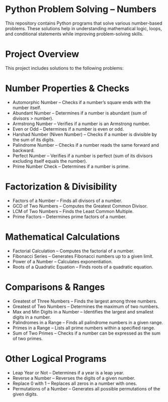 # Python Problem Solving – Numbers

This repository contains Python programs that solve various number-based problems. These solutions help in understanding mathematical logic, loops, and conditional statements while improving problem-solving skills.

# Project Overview
This project includes solutions to the following problems:

# Number Properties & Checks
- Automorphic Number – Checks if a number’s square ends with the number itself.
- Abundant Number – Determines if a number is abundant (sum of divisors > number).
- Armstrong Number – Verifies if a number is an Armstrong number.
- Even or Odd – Determines if a number is even or odd.
- Harshad Number (Niven Number) – Checks if a number is divisible by the sum of its digits.
- Palindrome Number – Checks if a number reads the same forward and backward.
- Perfect Number – Verifies if a number is perfect (sum of its divisors excluding itself equals the number).
- Prime Number Check – Determines if a number is prime.

# Factorization & Divisibility
- Factors of a Number – Finds all divisors of a number.
- GCD of Two Numbers – Computes the Greatest Common Divisor.
- LCM of Two Numbers – Finds the Least Common Multiple.
- Prime Factors – Determines prime factors of a number.

# Mathematical Calculations
- Factorial Calculation – Computes the factorial of a number.
- Fibonacci Series – Generates Fibonacci numbers up to a given limit.
- Power of a Number – Calculates exponentiation.
- Roots of a Quadratic Equation – Finds roots of a quadratic equation.

#  Comparisons & Ranges
- Greatest of Three Numbers – Finds the largest among three numbers.
- Greatest of Two Numbers – Determines the maximum of two numbers.
- Max and Min Digits in a Number – Identifies the largest and smallest digits in a number.
- Palindromes in a Range – Finds all palindrome numbers in a given range.
- Primes in a Range – Lists all prime numbers within a specified range.
- Sum of Two Primes – Checks if a number can be expressed as the sum of two primes.

# Other Logical Programs
- Leap Year or Not – Determines if a year is a leap year.
- Reverse a Number – Reverses the digits of a given number.
- Replace 0 with 1 – Replaces all zeros in a number with ones.
- Permutations of a Number – Generates all possible permutations of the given digits.
